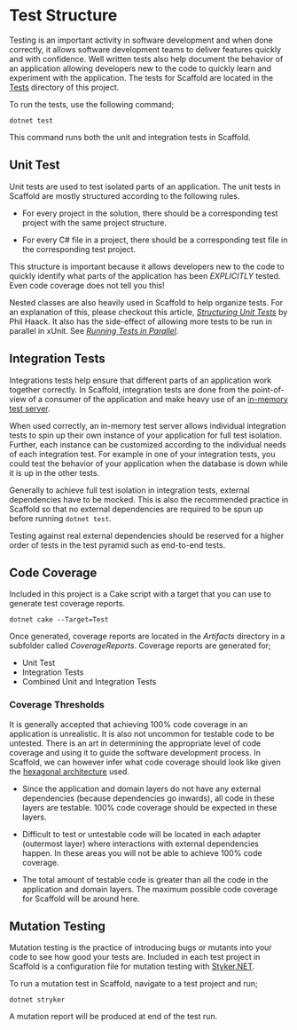 # Test Structure

Testing is an important activity in software development and when done correctly, it allows software development teams to deliver features quickly and with confidence. Well written tests also help document the behavior of an application allowing developers new to the code to quickly learn and experiment with the application. The tests for Scaffold are located in the [Tests](../Tests) directory of this project.

To run the tests, use the following command;

    dotnet test

This command runs both the unit and integration tests in Scaffold.

## Unit Test

Unit tests are used to test isolated parts of an application. The unit tests in Scaffold are mostly structured according to the following rules.

- For every project in the solution, there should be a corresponding test project with the same project structure.

- For every C# file in a project, there should be a corresponding test file in the corresponding test project.

This structure is important because it allows developers new to the code to quickly identify what parts of the application has been _EXPLICITLY_ tested. Even code coverage does not tell you this!

Nested classes are also heavily used in Scaffold to help organize tests. For an explanation of this, please checkout this article, [_Structuring Unit Tests_](https://haacked.com/archive/2012/01/02/structuring-unit-tests.aspx) by Phil Haack. It also has the side-effect of allowing more tests to be run in parallel in xUnit. See [_Running Tests in Parallel_](https://xunit.net/docs/running-tests-in-parallel).

## Integration Tests

Integrations tests help ensure that different parts of an application work together correctly. In Scaffold, integration tests are done from the point-of-view of a consumer of the application and make heavy use of an [in-memory test server](https://docs.microsoft.com/aspnet/core/test/integration-tests).

When used correctly, an in-memory test server allows individual integration tests to spin up their own instance of your application for full test isolation. Further, each instance can be customized according to the individual needs of each integration test. For example in one of your integration tests, you could test the behavior of your application when the database is down while it is up in the other tests.

Generally to achieve full test isolation in integration tests, external dependencies have to be mocked. This is also the recommended practice in Scaffold so that no external dependencies are required to be spun up before running `dotnet test`.

Testing against real external dependencies should be reserved for a higher order of tests in the test pyramid such as end-to-end tests.

## Code Coverage

Included in this project is a Cake script with a target that you can use to generate test coverage reports.

    dotnet cake --Target=Test

Once generated, coverage reports are located in the _Artifacts_ directory in a subfolder called _CoverageReports_. Coverage reports are generated for;

- Unit Test
- Integration Tests
- Combined Unit and Integration Tests

### Coverage Thresholds

It is generally accepted that achieving 100% code coverage in an application is unrealistic. It is also not uncommon for testable code to be untested. There is an art in determining the appropriate level of code coverage and using it to guide the software development process. In Scaffold, we can however infer what code coverage should look like given the [hexagonal architecture](./Architecture.md) used.

- Since the application and domain layers do not have any external dependencies (because dependencies go inwards), all code in these layers are testable. 100% code coverage should be expected in these layers.

- Difficult to test or untestable code will be located in each adapter (outermost layer) where interactions with external dependencies happen. In these areas you will not be able to achieve 100% code coverage.

- The total amount of testable code is greater than all the code in the application and domain layers. The maximum possible code coverage for Scaffold will be around here.

## Mutation Testing

Mutation testing is the practice of introducing bugs or mutants into your code to see how good your tests are. Included in each test project in Scaffold is a configuration file for mutation testing with [Styker.NET](https://stryker-mutator.io).

To run a mutation test in Scaffold, navigate to a test project and run;

    dotnet stryker

A mutation report will be produced at end of the test run.
